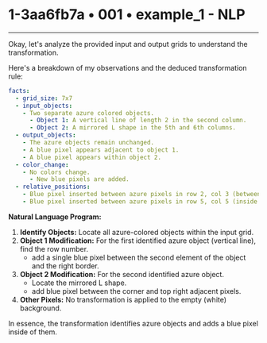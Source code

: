 # 1-3aa6fb7a • 001 • example_1 - NLP

---
Okay, let's analyze the provided input and output grids to understand the transformation.

Here's a breakdown of my observations and the deduced transformation rule:



```yaml
facts:
  - grid_size: 7x7
  - input_objects:
    - Two separate azure colored objects.
      - Object 1: A vertical line of length 2 in the second column.
      - Object 2: A mirrored L shape in the 5th and 6th columns.
  - output_objects:
    - The azure objects remain unchanged.
    - A blue pixel appears adjacent to object 1.
    - A blue pixel appears within object 2.
  - color_change:
    - No colors change.
      - New blue pixels are added.
  - relative_positions:
    - Blue pixel inserted between azure pixels in row 2, col 3 (between first object second row and right side edge).
    - Blue pixel inserted between azure pixels in row 5, col 5 (inside L shape).
```



**Natural Language Program:**

1.  **Identify Objects:** Locate all azure-colored objects within the input grid.
2.  **Object 1 Modification:** For the first identified azure object (vertical line), find the row number.
    *   add a single blue pixel between the second element of the object and the right border.
3.  **Object 2 Modification:** For the second identified azure object.
    *    Locate the mirrored L shape.
    *    add blue pixel between the corner and top right adjacent pixels.
4. **Other Pixels:** No transformation is applied to the empty (white) background.

In essence, the transformation identifies azure objects and adds a blue pixel inside of them.

